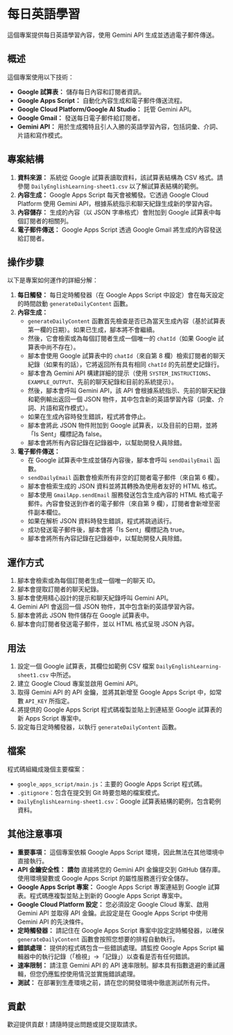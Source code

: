 # 每日英語學習

這個專案提供每日英語學習內容，使用 Gemini API 生成並透過電子郵件傳送。

## 概述

這個專案使用以下技術：

*   **Google 試算表：** 儲存每日內容和訂閱者資訊。
*   **Google Apps Script：** 自動化內容生成和電子郵件傳送流程。
*   **Google Cloud Platform/Google AI Studio：** 託管 Gemini API。
*   **Google Gmail：** 發送每日電子郵件給訂閱者。
*   **Gemini API：** 用於生成獨特且引人入勝的英語學習內容，包括詞彙、介詞、片語和寫作模式。

## 專案結構

1.  **資料來源：** 系統從 Google 試算表讀取資料，該試算表結構為 CSV 格式。請參閱 `DailyEnglishLearning-sheet1.csv` 以了解試算表結構的範例。
2.  **內容生成：** Google Apps Script 每天會被觸發。它透過 Google Cloud Platform 使用 Gemini API，根據系統指示和聊天紀錄生成新的學習內容。
3.  **內容儲存：** 生成的內容（以 JSON 字串格式）會附加到 Google 試算表中每個訂閱者的相關列。
4.  **電子郵件傳送：** Google Apps Script 透過 Google Gmail 將生成的內容發送給訂閱者。

## 操作步驟

以下是專案如何運作的詳細分解：

1.  **每日觸發：** 每日定時觸發器（在 Google Apps Script 中設定）會在每天設定的時間啟動 `generateDailyContent` 函數。
2.  **內容生成：**
    *   `generateDailyContent` 函數首先檢查是否已為當天生成內容（基於試算表第一欄的日期）。如果已生成，腳本將不會繼續。
    *   然後，它會檢索或為每個訂閱者生成一個唯一的 `chatId`（如果 Google 試算表中尚不存在）。
    *   腳本會使用 Google 試算表中的 `chatId`（來自第 8 欄）檢索訂閱者的聊天紀錄（如果有的話），它將返回所有具有相同 `chatId` 的先前歷史記錄行。
    *   腳本會為 Gemini API 構建詳細的提示（使用 `SYSTEM_INSTRUCTIONS`、`EXAMPLE_OUTPUT`、先前的聊天紀錄和目前的系統提示）。
    *   然後，腳本會呼叫 Gemini API，該 API 會根據系統指示、先前的聊天紀錄和範例輸出返回一個 JSON 物件，其中包含新的英語學習內容（詞彙、介詞、片語和寫作模式）。
    *   如果在生成內容時發生錯誤，程式將會停止。
    *   腳本會將此 JSON 物件附加到 Google 試算表，以及目前的日期，並將「Is Sent」欄標記為 false。
    *   腳本會將所有內容記錄在記錄器中，以幫助開發人員除錯。
3.  **電子郵件傳送：**
    *   在 Google 試算表中生成並儲存內容後，腳本會呼叫 `sendDailyEmail` 函數。
    *   `sendDailyEmail` 函數會檢索所有非空的訂閱者電子郵件（來自第 6 欄）。
    *   腳本會檢索生成的 JSON 資料並將其轉換為使用者友好的 HTML 格式。
    *   腳本使用 `GmailApp.sendEmail` 服務發送包含生成內容的 HTML 格式電子郵件。內容會發送到作者的電子郵件（來自第 9 欄），訂閱者會新增至密件副本欄位。
    *   如果在解析 JSON 資料時發生錯誤，程式將跳過該行。
    *   成功發送電子郵件後，腳本會將「Is Sent」欄標記為 true。
    *   腳本會將所有內容記錄在記錄器中，以幫助開發人員除錯。

## 運作方式

1.  腳本會檢索或為每個訂閱者生成一個唯一的聊天 ID。
2.  腳本會提取訂閱者的聊天紀錄。
3.  腳本會使用精心設計的提示和聊天紀錄呼叫 Gemini API。
4.  Gemini API 會返回一個 JSON 物件，其中包含新的英語學習內容。
5.  腳本會將此 JSON 物件儲存在 Google 試算表中。
6.  腳本會向訂閱者發送電子郵件，並以 HTML 格式呈現 JSON 內容。

## 用法

1.  設定一個 Google 試算表，其欄位如範例 CSV 檔案 `DailyEnglishLearning-sheet1.csv` 中所述。
2.  建立 Google Cloud 專案並啟用 Gemini API。
3.  取得 Gemini API 的 API 金鑰，並將其新增至 Google Apps Script 中，如常數 `API_KEY` 所指定。
4.  將提供的 Google Apps Script 程式碼複製並貼上到連結至 Google 試算表的新 Apps Script 專案中。
5.  設定每日定時觸發器，以執行 `generateDailyContent` 函數。

## 檔案

程式碼組織成幾個主要檔案：

*   `google_apps_script/main.js`：主要的 Google Apps Script 程式碼。
*   `.gitignore`：包含在提交到 Git 時要忽略的檔案模式。
*   `DailyEnglishLearning-sheet1.csv`：Google 試算表結構的範例，包含範例資料。

## 其他注意事項

*   **重要事項：** 這個專案依賴 Google Apps Script 環境，因此無法在其他環境中直接執行。
*   **API 金鑰安全性：**  **請勿** 直接將您的 Gemini API 金鑰提交到 GitHub 儲存庫。使用環境變數或 Google Apps Script 的屬性服務進行安全儲存。
*   **Google Apps Script 專案：** Google Apps Script 專案連結到 Google 試算表。程式碼應複製並貼上到新的 Google Apps Script 專案中。
*   **Google Cloud Platform 設定：** 您必須設定 Google Cloud 專案、啟用 Gemini API 並取得 API 金鑰。此設定是在 Google Apps Script 中使用 Gemini API 的先決條件。
*   **定時觸發器：** 請記住在 Google Apps Script 專案中設定定時觸發器，以確保 `generateDailyContent` 函數會按照您想要的排程自動執行。
*   **錯誤處理：** 提供的程式碼包含一些錯誤處理。請監控 Google Apps Script 編輯器中的執行記錄（「檢視」->「記錄」）以查看是否有任何錯誤。
*   **速率限制：** 請注意 Gemini API 的 API 速率限制。腳本具有指數退避的重試邏輯，但您仍應監控使用情況並實施錯誤處理。
*   **測試：** 在部署到生產環境之前，請在您的開發環境中徹底測試所有元件。

## 貢獻

歡迎提供貢獻！請隨時提出問題或提交提取請求。